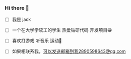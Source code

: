 ### Hi there 👋

- [ ] 我是 jack 

- [ ] 一个在大学学软工的学生 热爱钻研代码 开发项目😁

- [ ] 喜欢打游戏 听音乐 运动🥇

- [ ] 如果相联系我，可以发送邮箱到我2890598643@qq.com

